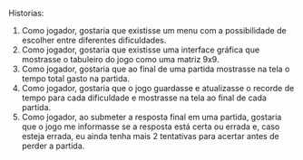 Historias:
1. Como jogador, gostaria que existisse um menu com a possibilidade de escolher entre diferentes dificuldades.
2. Como jogador, gostaria que existisse uma interface gráfica que mostrasse o tabuleiro do jogo como uma matriz 9x9.
3. Como jogador, gostaria que ao final de uma partida mostrasse na tela o tempo total gasto na partida.
4. Como jogador, gostaria que o jogo guardasse e atualizasse o recorde de tempo para cada dificuldade e mostrasse na tela ao final de cada partida.
5. Como jogador, ao submeter a resposta final em uma partida, gostaria que o jogo me informasse se a resposta está certa ou errada e, caso esteja errada, eu ainda tenha mais 2 tentativas para acertar antes de perder a partida.
